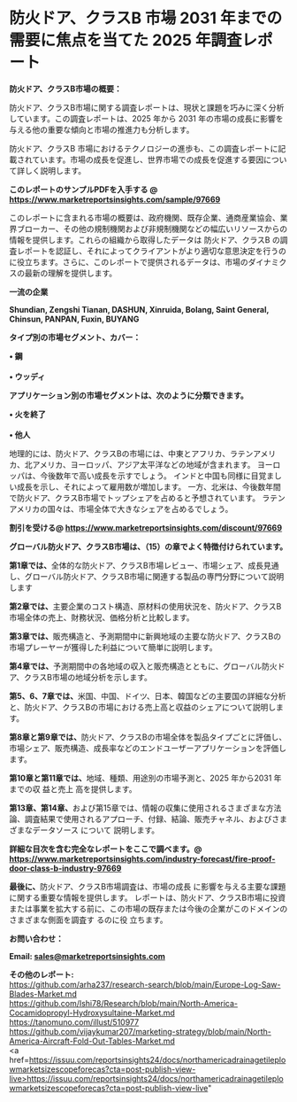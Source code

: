 # 防火ドア、クラスB 市場 2031 年までの需要に焦点を当てた 2025 年調査レポート

<strong><b>防火ドア、クラスB市場の概要：</b></strong>

防火ドア、クラスB市場に関する調査レポートは、現状と課題を巧みに深く分析しています。この調査レポートは、2025 年から 2031 年の市場の成長に影響を与える他の重要な傾向と市場の推進力も分析します。

防火ドア、クラスB 市場におけるテクノロジーの進歩も、この調査レポートに記載されています。市場の成長を促進し、世界市場での成長を促進する要因について詳しく説明します。

<strong>このレポートのサンプルPDFを入手する @ <a href=https://www.marketreportsinsights.com/sample/97669>https://www.marketreportsinsights.com/sample/97669</a></strong>

このレポートに含まれる市場の概要は、政府機関、既存企業、通商産業協会、業界ブローカー、その他の規制機関および非規制機関などの幅広いリソースからの情報を提供します。これらの組織から取得したデータは 防火ドア、クラスB の調査レポートを認証し、それによってクライアントがより適切な意思決定を行うのに役立ちます。さらに、このレポートで提供されるデータは、市場のダイナミクスの最新の理解を提供します。

<strong>一流の企業</strong>

<strong><b>Shundian, Zengshi Tianan, DASHUN, Xinruida, Bolang, Saint General, Chinsun, PANPAN, Fuxin, BUYANG</b></strong>

<strong><b>タイプ別の市場セグメント、カバー：</b></strong>

<strong>• 鋼<br><br>• ウッディ</strong>

<strong><b>アプリケーション別の市場セグメントは、次のように分類できます。</b></strong>

<strong>• 火を終了<br><br>• 他人</strong>

 地理的には、防火ドア、クラスBの市場には、中東とアフリカ、ラテンアメリカ、北アメリカ、ヨーロッパ、アジア太平洋などの地域が含まれます。 ヨーロッパは、今後数年で高い成長を示すでしょう。 インドと中国も同様に目覚ましい成長を示し、それによって雇用数が増加します。 一方、北米は、今後数年間で防火ドア、クラスB市場でトップシェアを占めると予想されています。 ラテンアメリカの国々は、市場全体で大きなシェアを占めるでしょう。

<strong>割引を受ける@ <a href=https://www.marketreportsinsights.com/discount/97669>https://www.marketreportsinsights.com/discount/97669</a></strong>

<strong><b>グローバル防火ドア、クラスB市場は、（15）の章でよく特徴付けられています。</b></strong>

<strong><b>第</b></strong><strong><b>1章では、</b></strong>全体的な防火ドア、クラスB市場レビュー、市場シェア、成長見通し、グローバル防火ドア、クラスB市場に関連する製品の専門分野について説明します

<strong><b>第2章では、</b></strong>主要企業のコスト構造、原材料の使用状況を、防火ドア、クラスB市場全体の売上、財務状況、価格分析と比較します。

<strong><b>第3章では、</b></strong>販売構造と、予測期間中に新興地域の主要な防火ドア、クラスBの市場プレーヤーが獲得した利益について簡単に説明します。

<strong><b>第4章では、</b></strong>予測期間中の各地域の収入と販売構造とともに、グローバル防火ドア、クラスB市場の地域分析を示します。

<strong><b>第5、6、7章では、</b></strong>米国、中国、ドイツ、日本、韓国などの主要国の詳細な分析と、防火ドア、クラスBの市場における売上高と収益のシェアについて説明します。

<strong><b>第8章と第9章では、</b></strong>防火ドア、クラスBの市場全体を製品タイプごとに評価し、市場シェア、販売構造、成長率などのエンドユーザーアプリケーションを評価します。

<strong><b>第10章と第11章では、</b></strong>地域、種類、用途別の市場予測と、2025 年から2031 年までの収 益と売上 高を提供します。

<strong><b>第13章、第14章、</b></strong>および第15章では、情報の収集に使用されるさまざまな方法論、調査結果で使用されるアプローチ、付録、結論、販売チャネル、およびさまざまなデータソース について 説明します。

<strong>詳細な目次を含む完全なレポートをここで調べます。@ <a href=https://www.marketreportsinsights.com/industry-forecast/fire-proof-door-class-b-industry-97669>https://www.marketreportsinsights.com/industry-forecast/fire-proof-door-class-b-industry-97669</a></strong>

<strong><b>最後に、</b></strong>防火ドア、クラスB市場調査は、市場の成長 に影響を</a>与える主要な課題に関する重要な情報を提供します。 レポートは、防火ドア、クラスB市場に投資または事業を拡大する前に、この市場の既存または今後の企業がこのドメインのさまざまな側面を調査す るのに役 立ちます。

<strong><b>お問い合わせ：</b></strong>

<strong>Email: </strong><a href=mailto:sales@marketreportsinsights.com><strong>sales@marketreportsinsights.com</strong></a>

<strong>その他のレポート:</strong>
<br>
<a href=https://github.com/arha237/research-search/blob/main/Europe-Log-Saw-Blades-Market.md>https://github.com/arha237/research-search/blob/main/Europe-Log-Saw-Blades-Market.md</a>
<br>
<a href=https://github.com/Ishi78/Research/blob/main/North-America-Cocamidopropyl-Hydroxysultaine-Market.md>https://github.com/Ishi78/Research/blob/main/North-America-Cocamidopropyl-Hydroxysultaine-Market.md</a>
<br>
<a href=https://tanomuno.com/illust/510977>https://tanomuno.com/illust/510977</a>
<br>
<a href=https://github.com/vijaykumar207/marketing-strategy/blob/main/North-America-Aircraft-Fold-Out-Tables-Market.md>https://github.com/vijaykumar207/marketing-strategy/blob/main/North-America-Aircraft-Fold-Out-Tables-Market.md</a>
<br>
<a href=https://issuu.com/reportsinsights24/docs/northamericadrainagetileplowmarketsizescopeforecas?cta=post-publish-view-live>https://issuu.com/reportsinsights24/docs/northamericadrainagetileplowmarketsizescopeforecas?cta=post-publish-view-live</a>"
